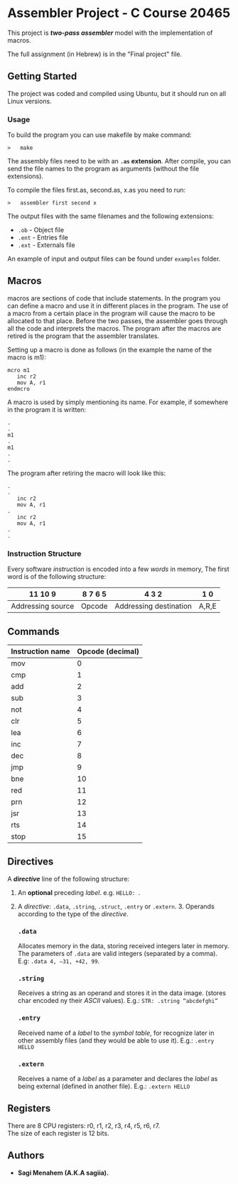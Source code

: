 # Assembler Project - C Course 20465

This project is **_two-pass assembler_** model with the implementation of macros.

The full assignment (in Hebrew) is in the "Final project" file.

## Getting Started

The project was coded and compiled using Ubuntu, but it should run on all Linux versions.

### Usage
To build the program you can use makefile by make command:
```
>   make
```
The assembly files need to be with an **`.as` extension**.
After compile, you can send the file names to the program as arguments (without the file extensions).

To compile the files first.as, second.as, x.as you need to run:
```
>   assembler first second x
```
The output files with the same filenames and the following extensions:  
- `.ob` - Object file
- `.ent` - Entries file
- `.ext` - Externals file

An example of input and output files can be found under `examples` folder.

## Macros

macros are sections of code that include statements. In the program you can define a macro and use it in different places in the program. The use of a macro from a certain place in the program will cause the macro to be allocated to that place.
Before the two passes, the assembler goes through all the code and interprets the macros.
The program after the macros are retired is the program that the assembler translates.

Setting up a macro is done as follows (in the example the name of the macro is m1):
```
mcro m1
   inc r2
   mov A, r1
endmcro
```
A macro is used by simply mentioning its name.
For example, if somewhere in the program it is written:
```
.
.
m1
.
m1
.
.
```
The program after retiring the macro will look like this:
```
.
.
   inc r2
   mov A, r1
.
   inc r2
   mov A, r1
.
.
```

### Instruction Structure

Every software *instruction* is encoded into a few *words* in memory, The first word is of the following structure:

| 11  10   9| 8 7 6 5 | 4 3 2 | 1 0 |
|------------------|---------|-------|----
| Addressing source | Opcode | Addressing destination | A,R,E 


## Commands

| Instruction name | Opcode (decimal) | 
|------------------|------------------ 
| mov              | 0                | 
| cmp              | 1                | 
| add              | 2                | 
| sub              | 3                | 
| not              | 4                | 
| clr              | 5                | 
| lea              | 6                | 
| inc              | 7                | 
| dec              | 8                | 
| jmp              | 9                | 
| bne              | 10               | 
| red              | 11               | 
| prn              | 12               | 
| jsr              | 13               | 
| rts              | 14               | 
| stop             | 15               | 



## Directives
A **_directive_** line of the following structure:

1. An **optional** preceding *label*. e.g. `HELLO: `.
2. A _directive_: `.data`, `.string`, `.struct`, `.entry` or `.extern`.
   3. Operands according to the type of the *directive*.

      ### `.data`
      Allocates memory in the data, storing received integers later in memory.
      The parameters of `.data` are valid integers (separated by a comma).  
      E.g: `.data 4, –31, +42, 99`.

      ### `.string`
      Receives a string as an operand and stores it in the data image. (stores char encoded ny their *ASCII* values). 
      E.g.: `STR: .string “abcdefghi”`
   
      ### `.entry`
      Received name of a *label* to the *symbol table*, for recognize later in other assembly files (and they would be able to use it).
      E.g.: `.entry HELLO`

      ### `.extern`
      Receives a name of a *label* as a parameter and declares the *label* as being external (defined in another file).
      E.g.: `.extern HELLO`
   
 
## Registers
There are 8 CPU registers: r0, r1, r2, r3, r4, r5, r6, r7.<br />
The size of each register is 12 bits.  

## Authors

* **Sagi Menahem (A.K.A sagiia).**
